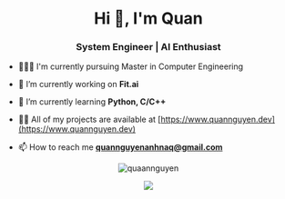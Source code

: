 <h1 align="center">Hi 👋, I'm Quan</h1>
<h3 align="center">System Engineer | AI Enthusiast</h3>

- 👨🏽‍💻 I'm currently pursuing Master in Computer Engineering

- 🔭 I’m currently working on **Fit.ai**

- 🌱 I’m currently learning **Python, C/C++**

- 👨‍💻 All of my projects are available at [https://www.quannguyen.dev](https://www.quannguyen.dev)

- 📫 How to reach me **quannguyenanhnaq@gmail.com**

<p align="center"><img src="https://github-readme-streak-stats.herokuapp.com/?user=QuaanNguyen&" alt="quaannguyen" /></p>
<p align="center">
  <img src="https://github-readme-activity-graph.vercel.app/graph?username=QuaanNguyen&theme=github-compact" />
</p>
